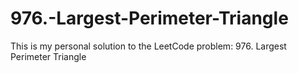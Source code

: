 # 976.-Largest-Perimeter-Triangle
This is my personal solution to the LeetCode problem: 976. Largest Perimeter Triangle
